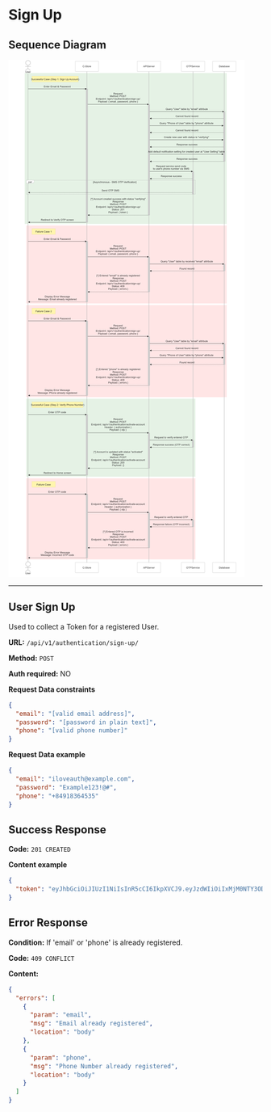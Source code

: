 # Sign Up

## Sequence Diagram

![image info](./assets/sign-up.png)

---

## User Sign Up

Used to collect a Token for a registered User.

**URL:** `/api/v1/authentication/sign-up/`

**Method:** `POST`

**Auth required:** NO

**Request Data constraints**

```json
{
  "email": "[valid email address]",
  "password": "[password in plain text]",
  "phone": "[valid phone number]"
}
```

**Request Data example**

```json
{
  "email": "iloveauth@example.com",
  "password": "Example123!@#",
  "phone": "+84918364535"
}
```

## Success Response

**Code:** `201 CREATED`

**Content example**

```json
{
  "token": "eyJhbGciOiJIUzI1NiIsInR5cCI6IkpXVCJ9.eyJzdWIiOiIxMjM0NTY3ODkwIiwibmFtZSI6IkpvaG4gRG9lIiwiaWF0IjoxNTE2MjM5MDIyfQ.SflKxwRJSMeKKF2QT4fwpMeJf36POk6yJV_adQssw5c"
}
```

## Error Response

**Condition:** If 'email' or 'phone' is already registered.

**Code:** `409 CONFLICT`

**Content:**

```json
{
  "errors": [
    {
      "param": "email",
      "msg": "Email already registered",
      "location": "body"
    },
    {
      "param": "phone",
      "msg": "Phone Number already registered",
      "location": "body"
    }
  ]
}
```
